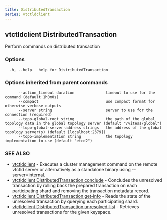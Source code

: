 ```yaml
---
title: DistributedTransaction
series: vtctldclient
---
```

## vtctldclient DistributedTransaction

Perform commands on distributed transaction

### Options

```
  -h, --help   help for DistributedTransaction
```

### Options inherited from parent commands

```
      --action_timeout duration              timeout to use for the command (default 1h0m0s)
      --compact                              use compact format for otherwise verbose outputs
      --server string                        server to use for the connection (required)
      --topo-global-root string              the path of the global topology data in the global topology server (default "/vitess/global")
      --topo-global-server-address strings   the address of the global topology server(s) (default [localhost:2379])
      --topo-implementation string           the topology implementation to use (default "etcd2")
```

### SEE ALSO

* [vtctldclient](../)	 - Executes a cluster management command on the remote vtctld server or alternatively as a standalone binary using --server=internal.
* [vtctldclient DistributedTransaction conclude](./vtctldclient_distributedtransaction_conclude/)	 - Concludes the unresolved transaction by rolling back the prepared transaction on each participating shard and removing the transaction metadata record.
* [vtctldclient DistributedTransaction get-info](./vtctldclient_distributedtransaction_get-info/)	 - Reads the state of the unresolved transaction by querying each participating shard.
* [vtctldclient DistributedTransaction unresolved-list](./vtctldclient_distributedtransaction_unresolved-list/)	 - Retrieves unresolved transactions for the given keyspace.


